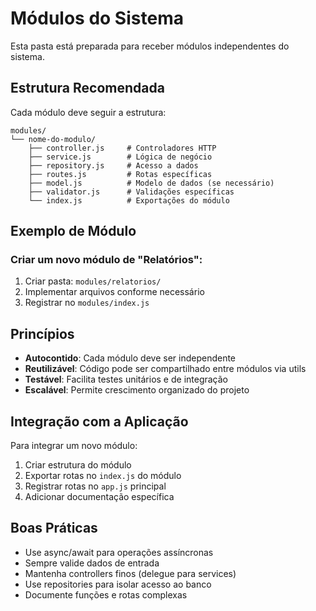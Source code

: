 # Módulos do Sistema

Esta pasta está preparada para receber módulos independentes do sistema.

## Estrutura Recomendada

Cada módulo deve seguir a estrutura:

```
modules/
└── nome-do-modulo/
    ├── controller.js     # Controladores HTTP
    ├── service.js        # Lógica de negócio
    ├── repository.js     # Acesso a dados
    ├── routes.js         # Rotas específicas
    ├── model.js          # Modelo de dados (se necessário)
    ├── validator.js      # Validações específicas
    └── index.js          # Exportações do módulo
```

## Exemplo de Módulo

### Criar um novo módulo de "Relatórios":

1. Criar pasta: `modules/relatorios/`
2. Implementar arquivos conforme necessário
3. Registrar no `modules/index.js`

## Princípios

- **Autocontido**: Cada módulo deve ser independente
- **Reutilizável**: Código pode ser compartilhado entre módulos via utils
- **Testável**: Facilita testes unitários e de integração
- **Escalável**: Permite crescimento organizado do projeto

## Integração com a Aplicação

Para integrar um novo módulo:

1. Criar estrutura do módulo
2. Exportar rotas no `index.js` do módulo
3. Registrar rotas no `app.js` principal
4. Adicionar documentação específica

## Boas Práticas

- Use async/await para operações assíncronas
- Sempre valide dados de entrada
- Mantenha controllers finos (delegue para services)
- Use repositories para isolar acesso ao banco
- Documente funções e rotas complexas

